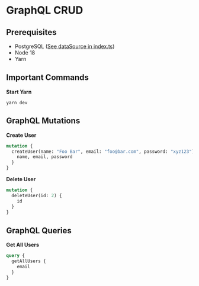# GraphQL CRUD

## Prerequisites

- PostgreSQL ([See dataSource in index.ts](server/src/index.ts))
- Node 18
- Yarn

## Important Commands

**Start Yarn**

```commandline
yarn dev
```

## GraphQL Mutations

**Create User**

```graphql
mutation {
  createUser(name: "Foo Bar", email: "foo@bar.com", password: "xyz123") {
    name, email, password
  }
}
```

**Delete User**

```graphql
mutation {
  deleteUser(id: 2) {
    id
  }
}
```

## GraphQL Queries

**Get All Users**

```graphql
query {
  getAllUsers {
    email
  }
}
```